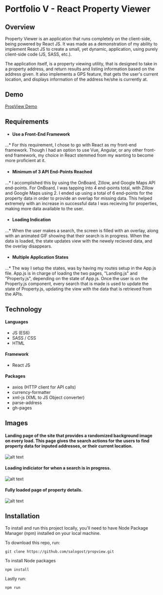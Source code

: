 # Portfolio V - React Property Viewer

## Overview
Property Viewer is an application that runs completely on the client-side, being powered by React JS. It was made as a demonstration of my ability to implement React JS to create a small, yet dynamic, application, using purely client-side code (JS, SASS, etc.).

The application itself, is a property viewing utility, that is designed to take in a property address, and return results and listing information based on the address given. It also implements a GPS feature, that gets the user's current location, and displays information of the address he/she is currently at.

## Demo

[PropView Demo](https://salogost.github.io/propview/ "PropView Demo")

## Requirements

* #### Use a Front-End Framework
...* For this requirement, I chose to go with React as my front-end framework. Though I had an option to use Vue, Angular, or any other front-end framework, my choice in React stemmed from my wanting to become more proficient at it.

* #### Minimum of 3 API End-Points Reached
...* I accomplished this by using the OnBoard, Zillow, and Google Maps API end-points. For OnBoard, I was tapping into 4 end-points total, with Zillow and Google Maps using 2. I ended up using a total of 6 end-points for the property data in order to provide an overlap for missing data. This helped extremely with an increase in successful data I was recieving for properties, making more data available to the user.

* #### Loading Indication
...* When the user makes a search, the screen is filled with an overlay, along with an animated GIF showing that their search is in progress. When the data is loaded, the state updates view with the newely recieved data, and the overlay disappears.

* #### Multiple Application States
...* The way I setup the states, was by having my routes setup in the App.js file. App.js is in charge of loading the two pages, "Landing.js" and "Property.js", depending on the state of App.js. Once the user is on the Property.js component, every search that is made is used to update the state of Property.js, updating the view with the data that is retrieved from the APIs.


## Technology

#### Languages
* JS (ES6)
* SASS / CSS
* HTML

#### Framework
* React JS

#### Packages
* axios (HTTP client for API calls)
* currency-formatter 
* xml-js (XML to JS Object converter)
* parse-address
* gh-pages


## Images

#### Landing page of the site that provides a randomized background image on every load. This page gives the search actions for the users to find property data for inputed addresses, or their current location.

![alt text](https://github.com/salogost/propview/blob/master/assets/action_1.png?raw=true "Landing page prompt, with search actions")

#### Loading indiciator for when a search is in progress.

![alt text](https://github.com/salogost/propview/blob/master/assets/action_2.png?raw=true "Loading indicator for when search is in progress")

#### Fully loaded page of property details.

![alt text](https://github.com/salogost/propview/blob/master/assets/action_3.png?raw=true "Full page detail of returned property data")

## Installation

To install and run this project locally, you'll need to have Node Package Manager (npm) installed on your local machine.

To download this repo, run:
```
git clone https://github.com/salogost/propview.git
```

To install Node packages
```
npm install
```

Lastly run:
```
npm run
```